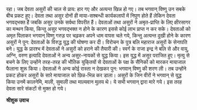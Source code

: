 रहा। जब देवता असुरों की चाल से प्राय: हार गए और अत्यन्त खिन्न हो गए। तब भगवान् विष्णु उन सबके बीच प्रकट हुए। देवता तथा असुर दोनों ही माया-सश्बन्धी कार्यकलापों में निपुण होते हैं लेकिन देवता भगवद्भक्त हैं जबकि असुर उनके सर्वथा विपरीत हैं। देवताओं तथा असुरों ने अमृत-प्राप्ति के लिए क्षीरसागर का मन्थन किया, किन्तु असुर भगवद्भक्त न होने के कारण इससे कोई लाभ प्राप्त न कर सके। देवताओं को अमृत पिलाकर भगवान् विष्णु गरुड़ पर चढ़कर अपने धाम वापस चले गये, किन्तु अत्यन्त दुखी होने के कारण असुरों ने पुन: देवताओं के विरुद्ध युद्ध की घोषणा कर दी। विरोचन के पुत्र बलि महाराज असुरों के सेनापति बने। युद्ध के प्रारश्भ में देवताओं ने असुरों को हराने की तैयारी की। स्वर्ग के राजा इन्द्र ने बलि से और वायु, अग्नि, वरुण इत्यादि देवताओं ने अन्य असुर-नायकों से युद्ध किया। इस युद्ध में असुर पराजित हुए। मृत्यु से बचने के लिए उन्होंने तरह-तरह की भौतिक युकि्तयों से देवताओं के पक्ष के सैनिकों को मारकर मायाजाल फैलाना शुरू किया। देवताओं ने अन्य कोई रास्ता न देखकर पुन: भगवान् विष्णु की शरण ली। तब उन्होंने प्रकट होकर असुरों के सारे मायाजाल को छिन्न-भिन्न कर डाला। असुरों के जिन वीरों ने भगवान् से युद्ध किया उनमें कालनेमि, माली, सुमाली तथा माल्यवान मुलय थे। ये सभी भगवान् द्वारा मारे गये। इस तरह देवता सारे संकटों से मुक्त हो गये।  

**श्रीशुक उवाच** 